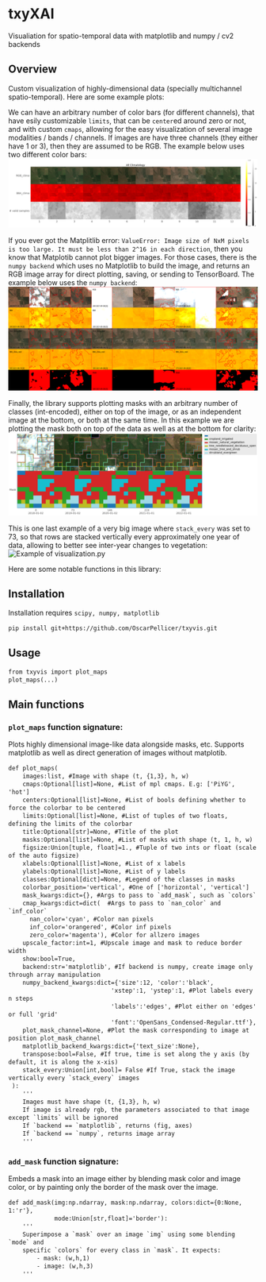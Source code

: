 # txyXAI

Visualiation for spatio-temporal data with matplotlib and numpy / cv2 backends

## Overview

Custom visualization of highly-dimensional data (specially multichannel spatio-temporal). Here are some example plots:

We can have an arbitrary number of color bars (for different channels), that have esily customizable `limits`, that can be `center`ed around zero or not, and with custom `cmaps`, allowing for the easy visualization of several image modalities / bands / channels. If images are have three channels (they either have 1 or 3), then they are assumed to be RGB. The example below uses two different color bars:
![Example of visualization.py](readme_media/vis1.png)

If you ever got the Matplitlib error: `ValueError: Image size of NxM pixels is too large. It must be less than 2^16 in each direction`, then you know that Matplotib cannot plot bigger images. For those cases, there is the `numpy backend` which uses no Matplotlib to build the image, and returns an RGB image array for direct plotting, saving, or sending to TensorBoard. The example below uses the `numpy backend`:
![Example of visualization.py](readme_media/vis2.png)

Finally, the library supports plotting masks with an arbitrary number of classes (int-encoded), either on top of the image, or as an independent image at the bottom, or both at the same time. In this example we are plotting the mask both on top of the data as well as at the bottom for clarity:
![Example of visualization.py](readme_media/vis3.png)

This is one last example of a very big image where `stack_every` was set to 73, so that rows are stacked vertically every approximately one year of data, allowing to better see inter-year changes to vegetation:
![Example of visualization.py](readme_media/big.jpg)

Here are some notable functions in this library:

## Installation

Installation requires `scipy, numpy, matplotlib`

```{Bash}
pip install git+https://github.com/OscarPellicer/txyvis.git
```

## Usage

```{Python}
from txyvis import plot_maps
plot_maps(...)
```

## Main functions

### `plot_maps` function signature:

Plots highly dimensional image-like data alongside masks, etc. Supports matplotlib as well as direct generation of images without matplotib.

```{Python}
def plot_maps(
    images:list, #Image with shape (t, {1,3}, h, w) 
    cmaps:Optional[list]=None, #List of mpl cmaps. E.g: ['PiYG', 'hot']
    centers:Optional[list]=None, #List of bools defining whether to force the colorbar to be centered
    limits:Optional[list]=None, #List of tuples of two floats, defining the limits of the colorbar
    title:Optional[str]=None, #Title of the plot
    masks:Optional[list]=None, #List of masks with shape (t, 1, h, w) 
    figsize:Union[tuple, float]=1., #Tuple of two ints or float (scale of the auto figsize)
    xlabels:Optional[list]=None, #List of x labels
    ylabels:Optional[list]=None, #List of y labels
    classes:Optional[dict]=None, #Legend of the classes in masks
    colorbar_position='vertical', #One of ['horizontal', 'vertical']
    mask_kwargs:dict={}, #Args to pass to `add_mask`, such as `colors`
    cmap_kwargs:dict=dict(  #Args to pass to `nan_color` and `inf_color`
      nan_color='cyan', #Color nan pixels 
      inf_color='orangered', #Color inf pixels 
      zero_color='magenta'), #Color for allzero images
    upscale_factor:int=1, #Upscale image and mask to reduce border width
    show:bool=True,
    backend:str='matplotlib', #If backend is numpy, create image only through array manipulation
    numpy_backend_kwargs:dict={'size':12, 'color':'black', 
                             'xstep':1, 'ystep':1, #Plot labels every n steps
                             'labels':'edges', #Plot either on 'edges' or full 'grid'
                             'font':'OpenSans_Condensed-Regular.ttf'},
    plot_mask_channel=None, #Plot the mask corresponding to image at position plot_mask_channel
    matplotlib_backend_kwargs:dict={'text_size':None},
    transpose:bool=False, #If true, time is set along the y axis (by default, it is along the x-xis)
    stack_every:Union[int,bool]= False #If True, stack the image vertically every `stack_every` images
 ):
    ''' 
    Images must have shape (t, {1,3}, h, w) 
    If image is already rgb, the parameters associated to that image except `limits` will be ignored
    If `backend == `matplotlib`, returns (fig, axes)
    If `backend == `numpy`, returns image array
    '''
```

### `add_mask` function signature:

Embeds a mask into an image either by blending mask color and image color, or by painting only the border of the mask over the image.

```{Python}
def add_mask(img:np.ndarray, mask:np.ndarray, colors:dict={0:None, 1:'r'}, 
             mode:Union[str,float]='border'):
    '''
    Superimpose a `mask` over an image `img` using some blending `mode` and
    specific `colors` for every class in `mask`. It expects:
        - mask: (w,h,1)
        - image: (w,h,3)
    '''
```